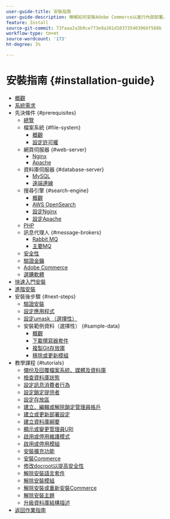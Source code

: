 ```yaml
---
user-guide-title: 安裝指南
user-guide-description: 瞭解如何安裝Adobe Commerce以進行內部部署。
feature: Install
source-git-commit: 73faaa2a3b9ce773e9a381d103735403966f568b
workflow-type: tm+mt
source-wordcount: '173'
ht-degree: 3%

---
```



# 安裝指南 {#installation-guide}

- [概觀](overview.md)
- [系統需求](system-requirements.md)
- 先決條件 {#prerequisites}
   - [總覽](prerequisites/overview.md)
   - 檔案系統 {#file-system}
      - [概觀](prerequisites/file-system/overview.md)
      - [設定許可權](prerequisites/file-system/configure-permissions.md)
   - 網頁伺服器 {#web-server}
      - [Nginx](prerequisites/web-server/nginx.md)
      - [Apache](prerequisites/web-server/apache.md)
   - 資料庫伺服器 {#database-server}
      - [MySQL](prerequisites/database/mysql.md)
      - [遠端連線](prerequisites/database/mysql-remote.md)
   - 搜尋引擎 {#search-engine}
      - [概觀](prerequisites/search-engine/overview.md)
      - [AWS OpenSearch](prerequisites/search-engine/aws-opensearch.md)
      - [設定Nginx](prerequisites/search-engine/configure-nginx.md)
      - [設定Apache](prerequisites/search-engine/configure-apache.md)
   - [PHP](prerequisites/php-settings.md)
   - 訊息代理人 {#message-brokers}
      - [Rabbit MQ](prerequisites/rabbitmq.md)
      - [主要MQ](prerequisites/activemq.md)
   - [安全性](prerequisites/security.md)
   - [驗證金鑰](prerequisites/authentication-keys.md)
   - [Adobe Commerce](prerequisites/commerce.md)
   - [選購軟體](prerequisites/optional-software.md)
- [快速入門安裝](composer.md)
- [進階安裝](advanced.md)
- 安裝後步驟 {#next-steps}
   - [驗證安裝](next-steps/verify.md)
   - [設定應用程式](next-steps/configuration.md)
   - [設定umask （選擇性）](next-steps/set-umask.md)
   - 安裝範例資料（選擇性） {#sample-data}
      - [概觀](sample-data/overview.md)
      - [下載撰寫器套件](sample-data/composer-packages.md)
      - [複製Git存放庫](sample-data/git-repositories.md)
      - [移除或更新模組](sample-data/remove-or-update.md)
- 教學課程 {#tutorials}
   - [備份及回覆檔案系統、媒體及資料庫](tutorials/backup.md)
   - [檢查資料庫狀態](tutorials/database-status.md)
   - [設定訊息消費者行為](tutorials/message-consumers.md)
   - [設定鎖定提供者](tutorials/lock-provider.md)
   - [設定存放區](tutorials/store.md)
   - [建立、編輯或解除鎖定管理員帳戶](tutorials/admin.md)
   - [建立或更新部署設定](tutorials/deployment.md)
   - [建立資料庫綱要](tutorials/database.md)
   - [顯示或變更管理員URI](tutorials/admin-uri.md)
   - [啟用或停用維護模式](tutorials/maintenance-mode.md)
   - [啟用或停用模組](tutorials/manage-modules.md)
   - [安裝擴充功能](tutorials/extensions.md)
   - [安裝Commerce](tutorials/install.md)
   - [修改docroot以提高安全性](tutorials/docroot.md)
   - [解除安裝語言套件](tutorials/language-packages.md)
   - [解除安裝模組](tutorials/uninstall-modules.md)
   - [解除安裝或重新安裝Commerce](tutorials/uninstall.md)
   - [解除安裝主題](tutorials/themes.md)
   - [升級資料庫結構描述](tutorials/database-upgrade.md)
- [返回作業指南](https://experienceleague.adobe.com/docs/commerce-operations/operational-guides/home.html)
